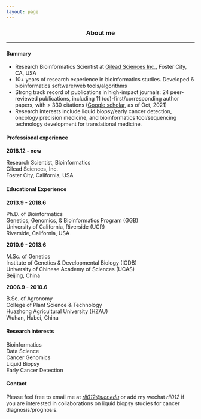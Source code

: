 ```yaml
---
layout: page
---
```


<div align="center"><h3>About me</h3></div>

----------------------

#### Summary

+ Research Bioinformatics Scientist at [Gilead Sciences Inc.](https://www.gilead.com/), Foster City, CA, USA
+ 10+ years of research experience in bioinformatics studies. Developed 6 bioinformatics software/web tools/algorithms
+ Strong track record of publications in high-impact journals: 24 peer-reviewed publications, including 11 (co)-first/corresponding author papers, with > 330 citations ([Google scholar](https://scholar.google.com/citations?hl=en&user=dsoteJwAAAAJ&view_op=list_works&sortby=pubdate), as of Oct, 2021)
+ Research interests include liquid biopsy/early cancer detection, oncology precision medicine, and bioinformatics tool/sequencing technology development for translational medicine.

#### Professional experience

**2018.12 - now**

Research Scientist, Bioinformatics  
Gilead Sciences, Inc.  
Foster City, California, USA

#### Educational Experience

**2013.9 - 2018.6**

Ph.D. of Bioinformatics  
Genetics, Genomics, & Bioinformatics Program (GGB)  
University of California, Riverside (UCR)  
Riverside, California, USA


**2010.9 - 2013.6**

M.Sc. of Genetics  
Institute of Genetics & Developmental Biology (IGDB)  
University of Chinese Academy of Sciences (UCAS)  
Beijing, China


**2006.9 - 2010.6**

B.Sc. of Agronomy  
College of Plant Science & Technology  
Huazhong Agricultural University (HZAU)  
Wuhan, Hubei, China


#### Research interests

Bioinformatics  
Data Science  
Cancer Genomics  
Liquid Biopsy  
Early Cancer Detection  

#### Contact
Please feel free to email me at *rli012@ucr.edu* or add my wechat *rli012* if you are interested in collaborations on liquid biopsy studies for cancer diagnosis/prognosis.

